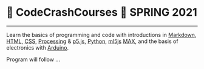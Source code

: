 # :rocket: CodeCrashCourses :new_moon_with_face: SPRING 2021
___
Learn the basics of programming and code with introductions in [Markdown](https://en.wikipedia.org/wiki/Markdown), [HTML](https://en.wikipedia.org/wiki/HTML), [CSS](https://en.wikipedia.org/wiki/Cascading_Style_Sheets), [Processing](https://processing.org/) &amp; [p5.js](https://p5js.org/), [Python](https://en.wikipedia.org/wiki/Python_(programming_language)), [ml5js](https://ml5js.org/) [MAX](), and the basis of electronics with [Arduino](https://www.arduino.cc/).


Program will follow ...
<!--
dates | topic | tutors
 :---: | --- | ---
25/9, 1/10 & 8/10 • 9:30-12:30| [Processing](PROCESSING.md) | Hendrik
15/10, 22/10, 29/10 & 5/11 • 9:30-12:30 | [Markdown, HTML & CSS](MD-HTML-CSS.md) | Hendrik
19/11 & 26/11 • 9:30-12:30 | [P5.JS](P5JS.md) | Jerry
10/12 & 17/12 • 9:30-12:30 | Project | Jerry en Hendrik
––– | ––– |–––
28/1 • 10:30-12:30 | No Code Class / feedback |
4/2 • 9:30-12:30 | [Arduino](ARDUINO.md) | Hendrik 
11/2, 18/2 & 25/2 • 9:30-12:30 | [Machine Learning / ML5JS](ml5js.md) | Jerry
3/3, 10/3 & 24/3 • 9:30-12:30 | [MAX](max.md) | Jerry & Hendrik
31/3 & 28/4 • 9:30-12:30 | Project | Jerry & Hendrik
-->
